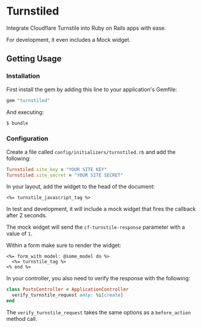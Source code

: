 Turnstiled
==========

Integrate Cloudflare Turnstile into Ruby on Rails apps with ease.

For development, it even includes a Mock widget.

Getting Usage
-------------

### Installation

First install the gem by adding this line to your application's Gemfile:

``` ruby
gem "turnstiled"
```

And executing:

``` bash
$ bundle
```

### Configuration

Create a file called `config/initializers/turnstiled.rb` and add the following:

``` ruby
Turnstiled.site_key = "YOUR SITE KEY"
Turnstiled.site_secret = "YOUR SITE SECRET"
```

In your layout, add the widget to the head of the document:

``` erb
<%= turnstile_javascript_tag %>
```

In test and development, it will include a mock widget that fires the callback after 2 seconds.

The mock widget will send the `cf-turnstile-response` parameter with a value of `1`.

Within a form make sure to render the widget:

``` erb
<%= form_with model: @some_model do %>
  <%= turnstile_tag %>
<% end %>
```

In your controller, you also need to verify the response with the following:

``` ruby
class PostsController < ApplicationController
  verify_turnstile_request only: %i[create]
end
```

The `verify_turnstile_request` takes the same options as a `before_action` method call.
